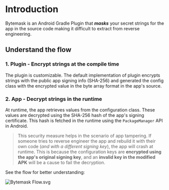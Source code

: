 # Introduction

Bytemask is an Android Gradle Plugin that ***masks*** your secret strings for the app in the source code making it
difficult to extract from reverse engineering.

## Understand the flow

### 1. Plugin - Encrypt strings at the compile time
The plugin is customizable. The default implementation of plugin encrypts strings with the public app signing info 
(SHA-256) and generated the config class with the encrypted value in the byte array format in the app's source.

### 2. App - Decrypt strings in the runtime 

At runtime, the app retrieves values from the configuration class. These values are decrypted using the SHA-256 hash 
of the app's signing certificate. This hash is fetched in the runtime using the `PackageManager` API in Android.

> This security measure helps in the scenario of app tampering. If someone tries to reverse engineer the app and rebuild 
> it with their own code (_and with a different signing key_), the app will crash at runtime. This is because the 
> configuration keys are **encrypted using the app's original signing key**, and an **invalid key in the modified APK** 
> will be a cause to fail the decryption.

See the flow for better understanding:

![Bytemask Flow.svg](Flow.svg)

